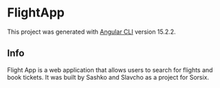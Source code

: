 # FlightApp
This project was generated with [Angular CLI](https://github.com/angular/angular-cli) version 15.2.2.
## Info
Flight App is a web application that allows users to search for flights and book tickets. It was built by Sashko and Slavcho as a project for Sorsix.
